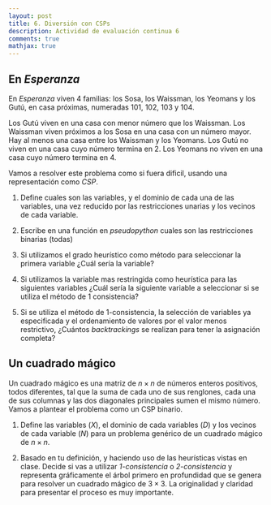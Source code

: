 ```yaml
---
layout: post
title: 6. Diversión con CSPs
description: Actividad de evaluación continua 6
comments: true
mathjax: true
---
```


## En *Esperanza*

En *Esperanza* viven 4 familias: los Sosa, los Waissman, los Yeomans y los Gutú, en casa próximas, numeradas 101, 102, 103 y 104. 

Los Gutú viven en una casa con menor número que los Waissman. Los Waissman viven próximos a los Sosa en una casa con un número mayor. Hay al menos una casa entre los Waissman y los Yeomans. Los Gutú no viven en una casa cuyo número termina en 2. Los Yeomans no viven en una casa cuyo número termina en 4.

Vamos a resolver este problema como si fuera dificil, usando una representación como *CSP*.

1. Define cuales son las variables, y el dominio de cada una de las variables, una vez reducido por las restricciones unarias y los vecinos de cada variable.

2. Escribe en una función en *pseudopython* cuales son las restricciones binarias (todas)

3. Si utilizamos el grado heurístico como método para seleccionar la primera variable ¿Cuál sería la variable?

4. Si utilizamos la variable mas restringida como heurística para las siguientes variables ¿Cuál sería la siguiente variable a seleccionar si se utiliza el método de 1 consistencia? 

5. Si se utiliza el método de 1-consistencia, la selección de variables ya especificada y el ordenamiento de valores por el valor menos restrictivo, ¿Cuántos *backtrackings* se realizan para tener la asignación completa? 

## Un cuadrado mágico

Un cuadrado mágico es una matriz de $n \times n$ de números enteros positivos, todos diferentes, tal que la suma de cada uno de sus renglones, cada una de sus columnas y las dos diagonales principales sumen el mismo número. Vamos a plantear el problema como un CSP binario.

1. Define las variables ($X$), el dominio de cada variables ($D$) y los vecinos de cada variable ($N$) para un problema genérico de un cuadrado mágico de $n \times n$.

2. Basado en tu definición, y haciendo uso de las heurísticas vistas en clase. Decide si vas a utilizar *1-consistencia* o *2-consistencia* y representa gráficamente el árbol primero en profundidad que se genera para resolver un cuadrado mágico de $3 \times 3$. La originalidad y claridad para presentar el proceso es muy importante.


<!-- 
## 1. Algoritmos metaheurísticos

Los [algortimos metaheurísticos de acuerdo a wikipedia]() son *métodos de búsquedas locales para resolver un tipo de problema general, usando los parámetros dados por el usuario sobre unos procedimientos genéricos y abstractos de una manera que se espera eficiente.*  

Las metaheurísticas generalmente se aplican a problemas que, por su naturaleza, no tienen un algoritmo específico que dé una solución satisfactorio. Las metaheurísticas no son la panacea y suelen ser menos eficientes que los algoritmos de optimización para usos específico, por lo que solo es eficiente usarlos en problemas realmente dificiles.

En [éste arttículo de Blum y Roli del 2003](https://www.iiia.csic.es/~christian.blum/downloads/blum_roli_2003.pdf) los autores presentan un marco general de los algoritmos metaheurísticos y algunos de los pseudocódigos de las metaheurísticas más populares. Por supuesto, además de estas heurísticas hay algunas bastante sorprendentes, como algunas de las listadas en [ésta página de wikipedia](https://en.wikipedia.org/wiki/List_of_metaphor-based_metaheuristics), o como el algoritmo [*Anarchic Society Optimization (ASO) Algorithm*](https://link.springer.com/chapter/10.1007/978-981-10-5221-7_4), o (en una posición completamente opuesta) el [*Imperialist Competitive Algorithm*](https://www.sciencedirect.com/science/article/pii/S1568494614003895?via%3Dihub). Estos dos artículos sólo los vas a poder consultar dentro de la UNISON gracias a las bases de datos que tiene a nuestra disposición la Universidad.


En la siguiente imagen de wikipedia se puede observar una clasificación general de estos algoritmos:

![](https://upload.wikimedia.org/wikipedia/commons/2/26/Metaheur%C3%ADsticas_clasificación.png)


## 2. Planteamiento del problema

Una vez que se realizó una revisión rápida de algunos algoritmos o su inspiración, por equipos (o individualmente) se deberá proponer un algoritmo basado en una metaheurística inventada (utilizando alguna metáfora aunque sea muy forzada). Lo importante aqui es tener en cuenta dos detalles: la aleatoreidad en la búsqueda y guardar siempre el mejor mínimo encontrado hasta el momento. 

Sean creativos, no es importante su funcionalidad, solo reforzar los principios básicos en los que se basan las búsquedas locales con metaheurísticas.

Se debe de presentar: 

1. Una descripción, un pseudocódigo o un diagrama de flujo que muestre en términos generales como funcionaría el algoritmo. 

2. Cuales son los parámetros que puede modificar el usuario.

3. Las razones por las que piensas que la probabilidad que el algoritmo encuentre un mínimo global tiende a 1 conforme se realizan iteraciones, si los parámetros de ajusta están bien seleccionados. 

Por supuesto, el reporte debe de ser enviado en $\LaTeX$.

Compartan información e ideas. Utilicen por favor el foro de este post para compartir ideas de posbles metaheurísticas y dudas.
 -->
